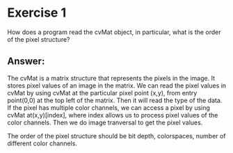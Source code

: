 # Exercise 1
How does a program read the cvMat object, in particular, what is the
order of the pixel structure?

## Answer:
The cvMat is a matrix structure that represents the pixels in the image. It stores pixel values of an image in the matrix. 
We can read the pixel values in cvMat by using cvMat at the particular pixel point (x,y), from entry point(0,0) at the top left of the matrix. Then it will read the type of the data.
If the pixel has multiple color channels, we can access a pixel by using cvMat at(x,y)[index], where index allows us to process pixel values of the color channels. Then we do image tranversal to get the pixel values.

The order of the pixel structure
should be bit depth, colorspaces, number of different color channels.
